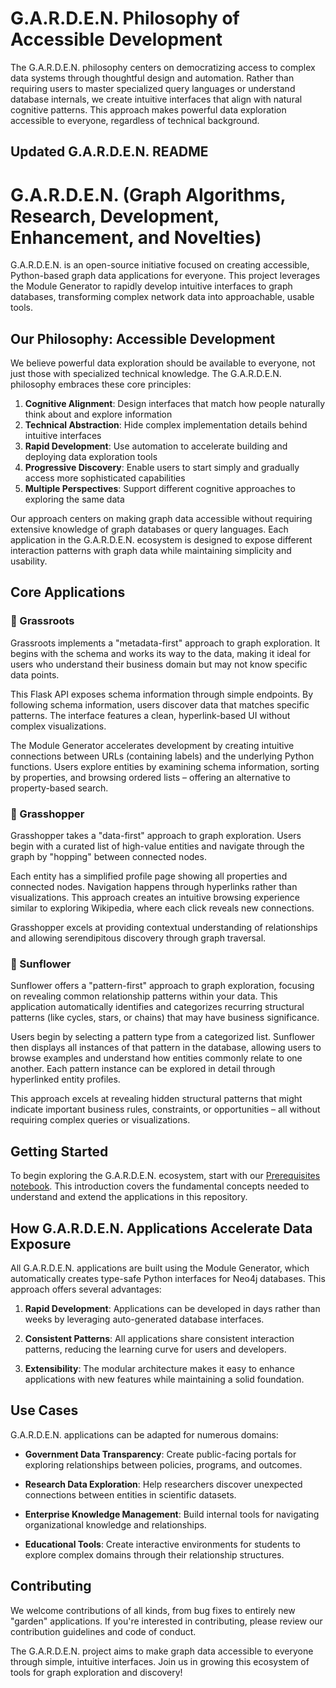 # G.A.R.D.E.N. Philosophy of Accessible Development

The G.A.R.D.E.N. philosophy centers on democratizing access to complex data systems through thoughtful design and automation. Rather than requiring users to master specialized query languages or understand database internals, we create intuitive interfaces that align with natural cognitive patterns. This approach makes powerful data exploration accessible to everyone, regardless of technical background.

## Updated G.A.R.D.E.N. README

# G.A.R.D.E.N. (Graph Algorithms, Research, Development, Enhancement, and Novelties)

G.A.R.D.E.N. is an open-source initiative focused on creating accessible, Python-based graph data applications for everyone. This project leverages the Module Generator to rapidly develop intuitive interfaces to graph databases, transforming complex network data into approachable, usable tools.

## Our Philosophy: Accessible Development

We believe powerful data exploration should be available to everyone, not just those with specialized technical knowledge. The G.A.R.D.E.N. philosophy embraces these core principles:

1. **Cognitive Alignment**: Design interfaces that match how people naturally think about and explore information
2. **Technical Abstraction**: Hide complex implementation details behind intuitive interfaces
3. **Rapid Development**: Use automation to accelerate building and deploying data exploration tools
4. **Progressive Discovery**: Enable users to start simply and gradually access more sophisticated capabilities
5. **Multiple Perspectives**: Support different cognitive approaches to exploring the same data

Our approach centers on making graph data accessible without requiring extensive knowledge of graph databases or query languages. Each application in the G.A.R.D.E.N. ecosystem is designed to expose different interaction patterns with graph data while maintaining simplicity and usability.

## Core Applications

### 🌱 Grassroots

Grassroots implements a "metadata-first" approach to graph exploration. It begins with the schema and works its way to the data, making it ideal for users who understand their business domain but may not know specific data points.

This Flask API exposes schema information through simple endpoints. By following schema information, users discover data that matches specific patterns. The interface features a clean, hyperlink-based UI without complex visualizations.

The Module Generator accelerates development by creating intuitive connections between URLs (containing labels) and the underlying Python functions. Users explore entities by examining schema information, sorting by properties, and browsing ordered lists – offering an alternative to property-based search.

### 🦗 Grasshopper

Grasshopper takes a "data-first" approach to graph exploration. Users begin with a curated list of high-value entities and navigate through the graph by "hopping" between connected nodes.

Each entity has a simplified profile page showing all properties and connected nodes. Navigation happens through hyperlinks rather than visualizations. This approach creates an intuitive browsing experience similar to exploring Wikipedia, where each click reveals new connections.

Grasshopper excels at providing contextual understanding of relationships and allowing serendipitous discovery through graph traversal.

### 🌻 Sunflower

Sunflower offers a "pattern-first" approach to graph exploration, focusing on revealing common relationship patterns within your data. This application automatically identifies and categorizes recurring structural patterns (like cycles, stars, or chains) that may have business significance.

Users begin by selecting a pattern type from a categorized list. Sunflower then displays all instances of that pattern in the database, allowing users to browse examples and understand how entities commonly relate to one another. Each pattern instance can be explored in detail through hyperlinked entity profiles.

This approach excels at revealing hidden structural patterns that might indicate important business rules, constraints, or opportunities – all without requiring complex queries or visualizations.

## Getting Started

To begin exploring the G.A.R.D.E.N. ecosystem, start with our [Prerequisites notebook](https://github.com/danhales/garden/blob/main/generated/notebook-0-prerequisites.md). This introduction covers the fundamental concepts needed to understand and extend the applications in this repository.

## How G.A.R.D.E.N. Applications Accelerate Data Exposure

All G.A.R.D.E.N. applications are built using the Module Generator, which automatically creates type-safe Python interfaces for Neo4j databases. This approach offers several advantages:

1. **Rapid Development**: Applications can be developed in days rather than weeks by leveraging auto-generated database interfaces.

2. **Consistent Patterns**: All applications share consistent interaction patterns, reducing the learning curve for users and developers.

3. **Extensibility**: The modular architecture makes it easy to enhance applications with new features while maintaining a solid foundation.

## Use Cases

G.A.R.D.E.N. applications can be adapted for numerous domains:

- **Government Data Transparency**: Create public-facing portals for exploring relationships between policies, programs, and outcomes.

- **Research Data Exploration**: Help researchers discover unexpected connections between entities in scientific datasets.

- **Enterprise Knowledge Management**: Build internal tools for navigating organizational knowledge and relationships.

- **Educational Tools**: Create interactive environments for students to explore complex domains through their relationship structures.

## Contributing

We welcome contributions of all kinds, from bug fixes to entirely new "garden" applications. If you're interested in contributing, please review our contribution guidelines and code of conduct.

The G.A.R.D.E.N. project aims to make graph data accessible to everyone through simple, intuitive interfaces. Join us in growing this ecosystem of tools for graph exploration and discovery!